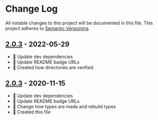 # Change Log

All notable changes to this project will be documented in this file. This project adheres to [Semantic Versioning](http://semver.org/).

## [2.0.3](https://github.com/uttori/uttori-plugin-upload-multer/compare/v2.0.3...v2.0.4) - 2022-05-29

- 🎁 Update dev dependencies
- 🎁 Update README badge URLs
- 🧰 Created how directories are verified.

## [2.0.3](https://github.com/uttori/uttori-plugin-upload-multer/compare/v2.0.2...v2.0.3) - 2020-11-15

- 🎁 Update dev dependencies
- 🎁 Update README badge URLs
- 🧰 Change how types are made and rebuild types
- 🧰 Created this file
